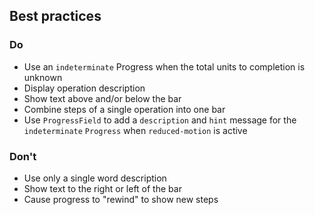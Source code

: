 ## Best practices

### Do

- Use an `indeterminate` Progress when the total units to completion is unknown
- Display operation description
- Show text above and/or below the bar
- Combine steps of a single operation into one bar
- Use `ProgressField` to add a `description` and `hint` message for the `indeterminate` `Progress` when `reduced-motion` is active

### Don't

- Use only a single word description
- Show text to the right or left of the bar
- Cause progress to "rewind" to show new steps
